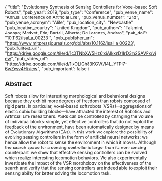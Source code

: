 {
  "title": "Evolutionary Synthesis of Sensing Controllers for Voxel-based Soft Robots",
  "pub_year": 2019,
  "pub_type": "Conference",
  "pub_venue_name": "Annual Conference on Artificial Life",
  "pub_venue_number": "2nd",
  "pub_venue_acronym": "Alife",
  "pub_location_city": "Newcastle",
  "pub_location_country": "United Kingdom",
  "pub_authors": "Talamini, Jacopo; Medvet, Eric; Bartoli, Alberto; De Lorenzo, Andrea",
  "pub_doi": "10.1162/isal_a_00223 ",
  "pub_publisher_url": "https://www.mitpressjournals.org/doi/abs/10.1162/isal_a_00223",
  "pub_fulltext_url": "https://drive.google.com/file/d/1c0TNbXW5Hz6txiAlkxnD1IrD3m2SAVPx/view",
  "pub_slides_url": "https://drive.google.com/file/d/1lxOLIGh83KGVtVl4L_YTPl7-6wZesv4H/view",
  "pub_important": false
}

## Abstract
Soft robots allow for interesting morphological and behavioral designs because they exhibit more degrees of freedom than robots composed of rigid parts. In particular, voxel-based soft robots (VSRs)—aggregations of elastic cubic building blocks—have attracted the interest of Robotics and Artificial Life researchers. VSRs can be controlled by changing the volume of individual blocks: simple, yet effective controllers that do not exploit the feedback of the environment, have been automatically designed by means of Evolutionary Algorithms (EAs). In this work we explore the possibility of evolving sensing controllers in the form of artificial neural networks: we hence allow the robot to sense the environment in which it moves. Although the search space for a sensing controller is larger than its non-sensing counterpart, we show that effective sensing controllers can be evolved which realize interesting locomotion behaviors. We also experimentally investigate the impact of the VSR morphology on the effectiveness of the search and verify that the sensing controllers are indeed able to exploit their sensing ability for better solving the locomotion task.
